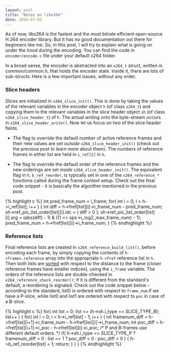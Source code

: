 ```yaml
---
layout: post
title: "Notes on libx264"
date: 2016-07-05
---
```

As of now, libx264 is the fastest and the most bitrate efficient open-source H.264 encoder library. But it has no good documentation out there for beginners like me. So, in this post, I will try to explain what is going on under the hood during the encoding. You can find the code in `encoder/encode.c` file under your default x264 folder.

In a broad sense, the encoder is abstracted into an `x264_t` struct, written in common/common.h, that holds the encoder state. Inside it, there are lots of sub-structs. Here is a few important issues, without any order. 

### Slice headers

Slices are initialized in `x264_slice_init()`. This is done by taking the values of the relevant variables in the encoder object `h` (of class `x264_t`) and copying them to the relevant variables in the slice header object `sh` (of class `x264_slice_header_t`) of `h`. The actual writing onto the byte-stream occurs in `x264_slice_header_write()`. Now let us focus on two of the slice header fields.

* The flag to override the default number of active reference frames and their new values are set _outside_ `x264_slice_header_init()` (check out the previous post to learn more about them). The numbers of reference frames in either list are held in `i_ref[2]` in `h`.

* The flag to override the default order of the reference frames and the new orderings are set _inside_ `x264_slice_header_init()`. The equivalent flag in `h`, `b_ref_reorder`, is typically set in one of the `x264_reference_*` functions called during the frame context setup. Check out the final code snippet - it is basically the algorithm mentioned in the previous post.

{% highlight c %}
int pred_frame_num = i_frame;
for( int i = 0; i < h->i_ref[list]; i++ ) {
 int diff = h->fref[list][i]->i_frame_num - pred_frame_num;
 sh->ref_pic_list_order[list][i].idc = ( diff > 0 );
 sh->ref_pic_list_order[list][i].arg = (abs(diff) - 1) & ((1 << sps->i_log2_max_frame_num) - 1);
 pred_frame_num = h->fref[list][i]->i_frame_num;
}
{% endhighlight %}

### Reference lists

Final reference lists are created in `x264_reference_build_list()`, before encoding each frame, by simply copying the contents of `h->frames.reference` array into the appropriate `h->fref` reference list in `h`. Then both lists are [sorted](https://en.wikipedia.org/wiki/Bubble_sort) with respect to the distance to the frame (closer reference frames have smaller indices), using the `i_frame` variable. The orders of the reference lists are double-checked in `x264_reference_check_reorder()`; if it is different from the standard's default, a reordering is signaled. Check out the code snippet below - according to the standard, list0 is ordered with respect to `frame_num` if we have a P-slice, while list0 and list1 are ordered with respect to `poc` in case of a B-slice. 

{% highlight c %}
for( int list = 0; list <= (h->sh.i_type == SLICE_TYPE_B); list++ ) {
    for( int i = 0; i < h->i_ref[list] - 1; i++ )
    {
        int framenum_diff = h->fref[list][i+1]->i_frame_num - h->fref[list][i]->i_frame_num;
        int poc_diff = h->fref[list][i+1]->i_poc - h->fref[list][i]->i_poc;
        /* P and B-frames use different default orders. */
        if( h->sh.i_type == SLICE_TYPE_P ? framenum_diff > 0 : list == 1 ? poc_diff < 0 : poc_diff > 0 )
        {
            h->b_ref_reorder[list] = 1;
            return;
        }
    }
}
{% endhighlight %}


